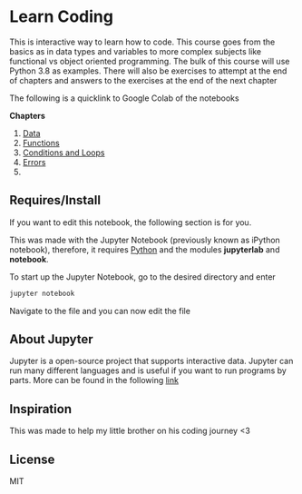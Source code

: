 # Learn Coding

This is interactive way to learn how to code. This course goes from the basics as in data types and variables to more complex subjects like functional vs object oriented programming. The bulk of this course will use Python 3.8 as examples. There will also be exercises to attempt at the end of chapters and answers to the exercises at the end of the next chapter



The following is a quicklink to Google Colab of the notebooks

**Chapters**

1. [Data](https://colab.research.google.com/github/Zeyu-Li/learn-coding/blob/master/.ipynb_checkpoints/Chapter%201%20-%20Data-checkpoint.ipynb)
2. [Functions](https://colab.research.google.com/github/Zeyu-Li/learn-coding/blob/master/.ipynb_checkpoints/Chapter%202%20-%20Functions-checkpoint.ipynb)
3. [Conditions and Loops]()
4. [Errors]()
5. 



## Requires/Install

If you want to edit this notebook, the following section is for you.



This was made with the Jupyter Notebook (previously known as iPython notebook), therefore, it requires [Python](https://www.python.org/downloads/) and the modules **jupyterlab** and **notebook**.

To start up the Jupyter Notebook, go to the desired directory and enter

```bash
jupyter notebook
```

Navigate to the file and you can now edit the file 



## About Jupyter

Jupyter is a open-source project that supports interactive data. Jupyter can run many different languages and is useful if you want to run programs by parts. More can be found in the following [link](https://jupyter.org/about)



## Inspiration

This was made to help my little brother on his coding journey <3



## License

MIT

